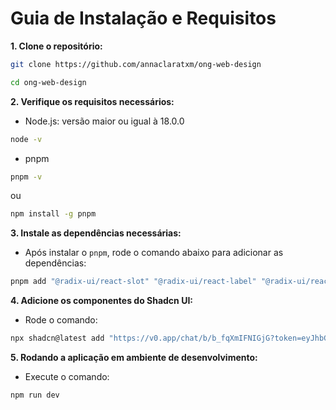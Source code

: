 # Guia de Instalação e Requisitos

**1. Clone o repositório:**

```bash
git clone https://github.com/annaclaratxm/ong-web-design
```

```bash
cd ong-web-design
```

**2. Verifique os requisitos necessários:**

- Node.js: versão maior ou igual à 18.0.0

```bash
node -v
```

- pnpm

```bash
pnpm -v
```

ou

```bash
npm install -g pnpm
```

**3. Instale as dependências necessárias:**

- Após instalar o `pnpm`, rode o comando abaixo para adicionar as dependências:

```bash
pnpm add "@radix-ui/react-slot" "@radix-ui/react-label" "@radix-ui/react-checkbox" "@radix-ui/react-switch" "@radix-ui/react-select" "@radix-ui/react-separator" "@radix-ui/react-avatar" tailwindcss tw-animate-css geist "@vercel/analytics"
```

**4. Adicione os componentes do Shadcn UI:**

- Rode o comando:

```bash
npx shadcn@latest add "https://v0.app/chat/b/b_fqXmIFNIGjG?token=eyJhbGciOiJkaXIiLCJlbmMiOiJBMjU2R0NNIn0..YAdyopIrDqJunNLY.fQAlBR49u_PHqUM59wMUKBZLdUWP74CFOMq-55n1Mvfep909TqZR3LqfO3c.iW3JCHq6EDlTAqbegD3r-g"
```

**5. Rodando a aplicação em ambiente de desenvolvimento:**

- Execute o comando:

```bash
npm run dev
```

